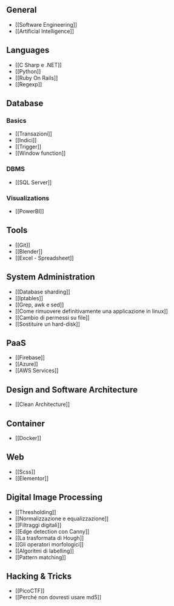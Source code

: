 ## General
* [[Software Engineering]]
* [[Artificial Intelligence]]
## Languages

* [[C Sharp e .NET]]
* [[Python]]
* [[Ruby On Rails]]
* [[Regexp]]
## Database
### Basics
* [[Transazioni]]
* [[Indici]]
* [[Trigger]]
* [[Window function]]

### DBMS
* [[SQL Server]]
### Visualizations
* [[PowerBI]]

## Tools
* [[Git]]
* [[Blender]]
* [[Excel - Spreadsheet]]
## System Administration
* [[Database sharding]]
* [[Iptables]]
* [[Grep, awk e sed]]
* [[Come rimuovere definitivamente una applicazione in linux]]
* [[Cambio di permessi su file]]
* [[Sostituire un hard-disk]]
## PaaS
* [[Firebase]]
* [[Azure]]
* [[AWS Services]]
## Design and Software Architecture
* [[Clean Architecture]]
## Container
* [[Docker]]
## Web
* [[Scss]]
* [[Elementor]]

## Digital Image Processing
* [[Thresholding]]
* [[Normalizzazione e equalizzazione]]
* [[Filtraggi digitali]]
* [[Edge detection con Canny]]
* [[La trasformata di Hough]]
* [[Gli operatori morfologici]]
* [[Algoritmi di labelling]]
* [[Pattern matching]]

## Hacking & Tricks

* [[PicoCTF]]
* [[Perché non dovresti usare md5]]